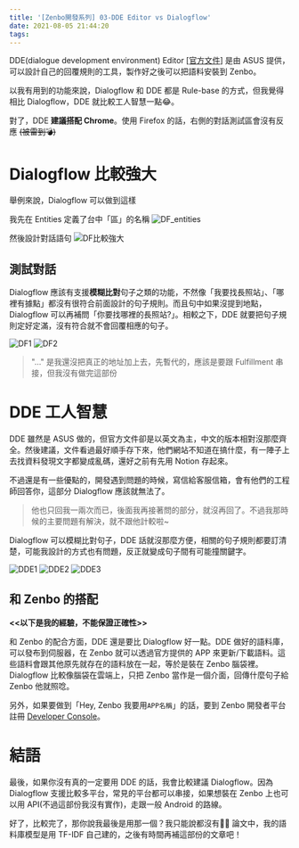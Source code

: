 ```yaml
---
title: '[Zenbo開發系列] 03-DDE Editor vs Dialogflow'
date: 2021-08-05 21:44:20
tags:
---
```


DDE(dialogue development environment) Editor [[官方文件](https://zenbo.asus.com/developer/documents/overview/DDE-Tutorial/Welcome)] 是由 ASUS 提供，可以設計自己的回覆規則的工具，製作好之後可以把語料安裝到 Zenbo。

以我有用到的功能來說，Dialogflow 和 DDE 都是 Rule-base 的方式，但我覺得相比 Dialogflow，DDE 就比較工人智慧一點😂。
<!--more-->

對了，DDE **建議搭配 Chrome**。使用 Firefox 的話，右側的對話測試區會沒有反應 ~~(被雷到💣)~~

# Dialogflow 比較強大
舉例來說，Dialogflow 可以做到這樣

我先在 Entities 定義了台中「區」的名稱
![DF_entities](DF_entities.png)

然後設計對話語句
![DF比較強大](DF比較強大.png)

## 測試對話
Dialogflow 應該有支援**模糊比對**句子之類的功能，不然像「我要找長照站」、「哪裡有據點」都沒有很符合前面設計的句子規則。而且句中如果沒提到地點，Dialogflow 可以再補問「你要找哪裡的長照站?」。相較之下，DDE 就要把句子規則定好定滿，沒有符合就不會回覆相應的句子。

![DF1](DF1.png)
![DF2](DF2.png)
> "..." 是我還沒把真正的地址加上去，先暫代的，應該是要跟 Fulfillment 串接，但我沒有做完這部份

# DDE 工人智慧
DDE 雖然是 ASUS 做的，但官方文件卻是以英文為主，中文的版本相對沒那麼齊全。然後建議，文件看過最好順手存下來，他們網站不知道在搞什麼，有一陣子上去找資料發現文字都變成亂碼，還好之前有先用 Notion 存起來。

不過還是有一些優點的，開發遇到問題的時候，寫信給客服信箱，會有他們的工程師回答你，這部分 Dialogflow 應該就無法了。
> 他也只回我一兩次而已，後面我再接著問的部分，就沒再回了。不過我那時候的主要問題有解決，就不跟他計較啦~

Dialogflow 可以模糊比對句子，DDE 話就沒那麼方便，相關的句子規則都要訂清楚，可能我設計的方式也有問題，反正就變成句子間有可能撞關鍵字。

![DDE1](DDE1.png)
![DDE2](DDE2.png)
![DDE3](DDE3.png)

## 和 Zenbo 的搭配

**<<以下是我的經驗，不能保證正確性>>**

和 Zenbo 的配合方面，DDE 還是要比 Dialogflow 好一點。DDE 做好的語料庫，可以發布到伺服器，在 Zenbo 就可以透過官方提供的 APP 來更新/下載語料。這些語料會跟其他原先就存在的語料放在一起，等於是裝在 Zenbo 腦袋裡。Dialogflow 比較像腦袋在雲端上，只把 Zenbo 當作是一個介面，回傳什麼句子給 Zenbo 他就照唸。

另外，如果要做到「Hey, Zenbo 我要用`APP名稱`」的話，要到 Zenbo 開發者平台註冊 [Developer Console](https://zenbo.asus.com/developer/console/)。

# 結語
最後，如果你沒有真的一定要用 DDE 的話，我會比較建議 Dialogflow。因為 Dialogflow 支援比較多平台，常見的平台都可以串接，如果想裝在 Zenbo 上也可以用 API(不過這部份我沒有實作)，走跟一般 Android 的路線。

好了，比較完了，那你說我最後是用那一個？我只能說都沒有🤦‍♂️
論文中，我的語料庫模型是用 TF-IDF 自己建的，之後有時間再補這部份的文章吧！
